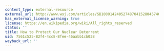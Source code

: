 ```yaml
---
content_type: external-resource
external_url: http://www.wsj.com/articles/SB10001424052748704152804574628344282735008
has_external_license_warning: true
license: https://en.wikipedia.org/wiki/All_rights_reserved
status: ''
title: How to Protect Our Nuclear Deterrent
uid: 7561c525-82f4-4cc8-8fee-46aabb1cb038
wayback_url: ''
---
```

